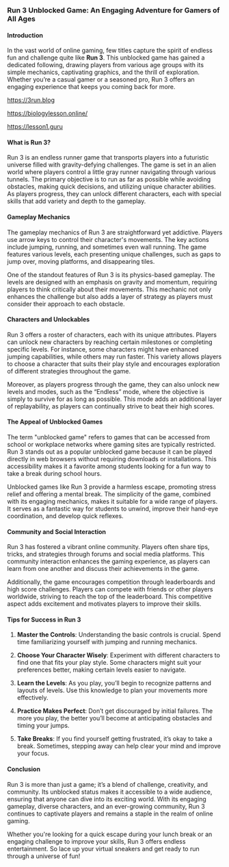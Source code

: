 ### Run 3 Unblocked Game: An Engaging Adventure for Gamers of All Ages

#### Introduction

In the vast world of online gaming, few titles capture the spirit of endless fun and challenge quite like **Run 3**. This unblocked game has gained a dedicated following, drawing players from various age groups with its simple mechanics, captivating graphics, and the thrill of exploration. Whether you’re a casual gamer or a seasoned pro, Run 3 offers an engaging experience that keeps you coming back for more.

https://3run.blog

https://biologylesson.online/

https://lesson1.guru





#### What is Run 3?

Run 3 is an endless runner game that transports players into a futuristic universe filled with gravity-defying challenges. The game is set in an alien world where players control a little gray runner navigating through various tunnels. The primary objective is to run as far as possible while avoiding obstacles, making quick decisions, and utilizing unique character abilities. As players progress, they can unlock different characters, each with special skills that add variety and depth to the gameplay.

#### Gameplay Mechanics

The gameplay mechanics of Run 3 are straightforward yet addictive. Players use arrow keys to control their character's movements. The key actions include jumping, running, and sometimes even wall running. The game features various levels, each presenting unique challenges, such as gaps to jump over, moving platforms, and disappearing tiles. 

One of the standout features of Run 3 is its physics-based gameplay. The levels are designed with an emphasis on gravity and momentum, requiring players to think critically about their movements. This mechanic not only enhances the challenge but also adds a layer of strategy as players must consider their approach to each obstacle.

#### Characters and Unlockables

Run 3 offers a roster of characters, each with its unique attributes. Players can unlock new characters by reaching certain milestones or completing specific levels. For instance, some characters might have enhanced jumping capabilities, while others may run faster. This variety allows players to choose a character that suits their play style and encourages exploration of different strategies throughout the game.

Moreover, as players progress through the game, they can also unlock new levels and modes, such as the “Endless” mode, where the objective is simply to survive for as long as possible. This mode adds an additional layer of replayability, as players can continually strive to beat their high scores.

#### The Appeal of Unblocked Games

The term "unblocked game" refers to games that can be accessed from school or workplace networks where gaming sites are typically restricted. Run 3 stands out as a popular unblocked game because it can be played directly in web browsers without requiring downloads or installations. This accessibility makes it a favorite among students looking for a fun way to take a break during school hours.

Unblocked games like Run 3 provide a harmless escape, promoting stress relief and offering a mental break. The simplicity of the game, combined with its engaging mechanics, makes it suitable for a wide range of players. It serves as a fantastic way for students to unwind, improve their hand-eye coordination, and develop quick reflexes.

#### Community and Social Interaction

Run 3 has fostered a vibrant online community. Players often share tips, tricks, and strategies through forums and social media platforms. This community interaction enhances the gaming experience, as players can learn from one another and discuss their achievements in the game. 

Additionally, the game encourages competition through leaderboards and high score challenges. Players can compete with friends or other players worldwide, striving to reach the top of the leaderboard. This competitive aspect adds excitement and motivates players to improve their skills.

#### Tips for Success in Run 3

1. **Master the Controls**: Understanding the basic controls is crucial. Spend time familiarizing yourself with jumping and running mechanics.

2. **Choose Your Character Wisely**: Experiment with different characters to find one that fits your play style. Some characters might suit your preferences better, making certain levels easier to navigate.

3. **Learn the Levels**: As you play, you’ll begin to recognize patterns and layouts of levels. Use this knowledge to plan your movements more effectively.

4. **Practice Makes Perfect**: Don’t get discouraged by initial failures. The more you play, the better you’ll become at anticipating obstacles and timing your jumps.

5. **Take Breaks**: If you find yourself getting frustrated, it’s okay to take a break. Sometimes, stepping away can help clear your mind and improve your focus.

#### Conclusion

Run 3 is more than just a game; it’s a blend of challenge, creativity, and community. Its unblocked status makes it accessible to a wide audience, ensuring that anyone can dive into its exciting world. With its engaging gameplay, diverse characters, and an ever-growing community, Run 3 continues to captivate players and remains a staple in the realm of online gaming.

Whether you're looking for a quick escape during your lunch break or an engaging challenge to improve your skills, Run 3 offers endless entertainment. So lace up your virtual sneakers and get ready to run through a universe of fun!
